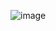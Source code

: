 ![image](https://user-images.githubusercontent.com/89829434/144803365-91f21a4a-264c-4d73-a193-d90efe47b548.png)

